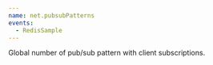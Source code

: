 ```yaml
---
name: net.pubsubPatterns
events:
  - RedisSample
---
```


Global number of pub/sub pattern with client subscriptions.